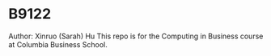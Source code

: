 # B9122

Author: Xinruo (Sarah) Hu
This repo is for the Computing in Business course at Columbia Business School.
